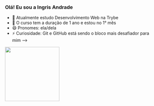 ### Olá! Eu sou a Ingris Andrade

- 🔭 Atualmente estudo Desenvolvimento Web na Trybe
- 🌱 O curso tem a duração de 1 ano e estou no 1° mês
- 😄 Pronomes: ela/dela
- ⚡ Curiosidade: Git e GitHub está sendo o bloco mais desafiador para mim
-->

<div>
  <a href="https://github.com/ingrisandrade">
  <img height="180em" src="https://github-readme-stats.vercel.app/api?username=ingrisandrade&show_icons=true&theme=dracula&include_all_commits=true&count_private=true"/>
</div>

